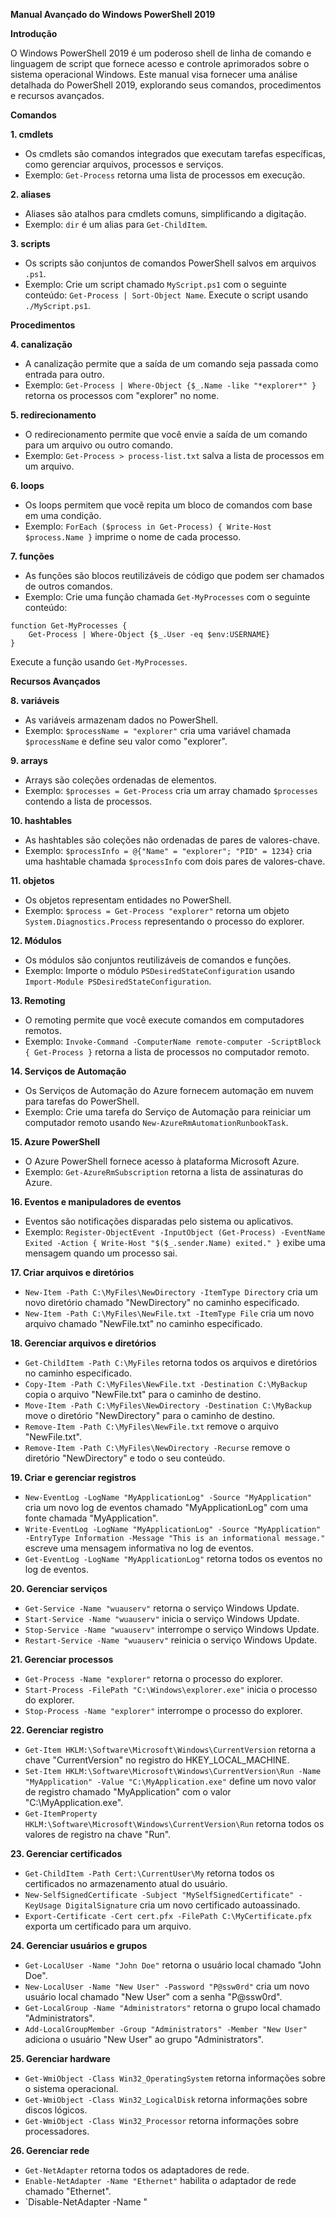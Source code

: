**Manual Avançado do Windows PowerShell 2019**

**Introdução**

O Windows PowerShell 2019 é um poderoso shell de linha de comando e linguagem de script que fornece acesso e controle aprimorados sobre o sistema operacional Windows. Este manual visa fornecer uma análise detalhada do PowerShell 2019, explorando seus comandos, procedimentos e recursos avançados.

**Comandos**

**1. cmdlets**

* Os cmdlets são comandos integrados que executam tarefas específicas, como gerenciar arquivos, processos e serviços.
* Exemplo: `Get-Process` retorna uma lista de processos em execução.

**2. aliases**

* Aliases são atalhos para cmdlets comuns, simplificando a digitação.
* Exemplo: `dir` é um alias para `Get-ChildItem`.

**3. scripts**

* Os scripts são conjuntos de comandos PowerShell salvos em arquivos `.ps1`.
* Exemplo: Crie um script chamado `MyScript.ps1` com o seguinte conteúdo: `Get-Process | Sort-Object Name`. Execute o script usando `./MyScript.ps1`.

**Procedimentos**

**4. canalização**

* A canalização permite que a saída de um comando seja passada como entrada para outro.
* Exemplo: `Get-Process | Where-Object {$_.Name -like "*explorer*" }` retorna os processos com "explorer" no nome.

**5. redirecionamento**

* O redirecionamento permite que você envie a saída de um comando para um arquivo ou outro comando.
* Exemplo: `Get-Process > process-list.txt` salva a lista de processos em um arquivo.

**6. loops**

* Os loops permitem que você repita um bloco de comandos com base em uma condição.
* Exemplo: `ForEach ($process in Get-Process) { Write-Host $process.Name }` imprime o nome de cada processo.

**7. funções**

* As funções são blocos reutilizáveis de código que podem ser chamados de outros comandos.
* Exemplo: Crie uma função chamada `Get-MyProcesses` com o seguinte conteúdo:
```
function Get-MyProcesses {
    Get-Process | Where-Object {$_.User -eq $env:USERNAME}
}
```
Execute a função usando `Get-MyProcesses`.

**Recursos Avançados**

**8. variáveis**

* As variáveis armazenam dados no PowerShell.
* Exemplo: `$processName = "explorer"` cria uma variável chamada `$processName` e define seu valor como "explorer".

**9. arrays**

* Arrays são coleções ordenadas de elementos.
* Exemplo: `$processes = Get-Process` cria um array chamado `$processes` contendo a lista de processos.

**10. hashtables**

* As hashtables são coleções não ordenadas de pares de valores-chave.
* Exemplo: `$processInfo = @{"Name" = "explorer"; "PID" = 1234}` cria uma hashtable chamada `$processInfo` com dois pares de valores-chave.

**11. objetos**

* Os objetos representam entidades no PowerShell.
* Exemplo: `$process = Get-Process "explorer"` retorna um objeto `System.Diagnostics.Process` representando o processo do explorer.

**12. Módulos**

* Os módulos são conjuntos reutilizáveis de comandos e funções.
* Exemplo: Importe o módulo `PSDesiredStateConfiguration` usando `Import-Module PSDesiredStateConfiguration`.

**13. Remoting**

* O remoting permite que você execute comandos em computadores remotos.
* Exemplo: `Invoke-Command -ComputerName remote-computer -ScriptBlock { Get-Process }` retorna a lista de processos no computador remoto.

**14. Serviços de Automação**

* Os Serviços de Automação do Azure fornecem automação em nuvem para tarefas do PowerShell.
* Exemplo: Crie uma tarefa do Serviço de Automação para reiniciar um computador remoto usando `New-AzureRmAutomationRunbookTask`.

**15. Azure PowerShell**

* O Azure PowerShell fornece acesso à plataforma Microsoft Azure.
* Exemplo: `Get-AzureRmSubscription` retorna a lista de assinaturas do Azure.

**16. Eventos e manipuladores de eventos**

* Eventos são notificações disparadas pelo sistema ou aplicativos.
* Exemplo: `Register-ObjectEvent -InputObject (Get-Process) -EventName Exited -Action { Write-Host "$($_.sender.Name) exited." }` exibe uma mensagem quando um processo sai.

**17. Criar arquivos e diretórios**

* `New-Item -Path C:\MyFiles\NewDirectory -ItemType Directory` cria um novo diretório chamado "NewDirectory" no caminho especificado.
* `New-Item -Path C:\MyFiles\NewFile.txt -ItemType File` cria um novo arquivo chamado "NewFile.txt" no caminho especificado.

**18. Gerenciar arquivos e diretórios**

* `Get-ChildItem -Path C:\MyFiles` retorna todos os arquivos e diretórios no caminho especificado.
* `Copy-Item -Path C:\MyFiles\NewFile.txt -Destination C:\MyBackup` copia o arquivo "NewFile.txt" para o caminho de destino.
* `Move-Item -Path C:\MyFiles\NewDirectory -Destination C:\MyBackup` move o diretório "NewDirectory" para o caminho de destino.
* `Remove-Item -Path C:\MyFiles\NewFile.txt` remove o arquivo "NewFile.txt".
* `Remove-Item -Path C:\MyFiles\NewDirectory -Recurse` remove o diretório "NewDirectory" e todo o seu conteúdo.

**19. Criar e gerenciar registros**

* `New-EventLog -LogName "MyApplicationLog" -Source "MyApplication"` cria um novo log de eventos chamado "MyApplicationLog" com uma fonte chamada "MyApplication".
* `Write-EventLog -LogName "MyApplicationLog" -Source "MyApplication" -EntryType Information -Message "This is an informational message."` escreve uma mensagem informativa no log de eventos.
* `Get-EventLog -LogName "MyApplicationLog"` retorna todos os eventos no log de eventos.

**20. Gerenciar serviços**

* `Get-Service -Name "wuauserv"` retorna o serviço Windows Update.
* `Start-Service -Name "wuauserv"` inicia o serviço Windows Update.
* `Stop-Service -Name "wuauserv"` interrompe o serviço Windows Update.
* `Restart-Service -Name "wuauserv"` reinicia o serviço Windows Update.

**21. Gerenciar processos**

* `Get-Process -Name "explorer"` retorna o processo do explorer.
* `Start-Process -FilePath "C:\Windows\explorer.exe"` inicia o processo do explorer.
* `Stop-Process -Name "explorer"` interrompe o processo do explorer.

**22. Gerenciar registro**

* `Get-Item HKLM:\Software\Microsoft\Windows\CurrentVersion` retorna a chave "CurrentVersion" no registro do HKEY_LOCAL_MACHINE.
* `Set-Item HKLM:\Software\Microsoft\Windows\CurrentVersion\Run -Name "MyApplication" -Value "C:\MyApplication.exe"` define um novo valor de registro chamado "MyApplication" com o valor "C:\MyApplication.exe".
* `Get-ItemProperty HKLM:\Software\Microsoft\Windows\CurrentVersion\Run` retorna todos os valores de registro na chave "Run".

**23. Gerenciar certificados**

* `Get-ChildItem -Path Cert:\CurrentUser\My` retorna todos os certificados no armazenamento atual do usuário.
* `New-SelfSignedCertificate -Subject "MySelfSignedCertificate" -KeyUsage DigitalSignature` cria um novo certificado autoassinado.
* `Export-Certificate -Cert cert.pfx -FilePath C:\MyCertificate.pfx` exporta um certificado para um arquivo.

**24. Gerenciar usuários e grupos**

* `Get-LocalUser -Name "John Doe"` retorna o usuário local chamado "John Doe".
* `New-LocalUser -Name "New User" -Password "P@ssw0rd"` cria um novo usuário local chamado "New User" com a senha "P@ssw0rd".
* `Get-LocalGroup -Name "Administrators"` retorna o grupo local chamado "Administrators".
* `Add-LocalGroupMember -Group "Administrators" -Member "New User"` adiciona o usuário "New User" ao grupo "Administrators".

**25. Gerenciar hardware**

* `Get-WmiObject -Class Win32_OperatingSystem` retorna informações sobre o sistema operacional.
* `Get-WmiObject -Class Win32_LogicalDisk` retorna informações sobre discos lógicos.
* `Get-WmiObject -Class Win32_Processor` retorna informações sobre processadores.

**26. Gerenciar rede**

* `Get-NetAdapter` retorna todos os adaptadores de rede.
* `Enable-NetAdapter -Name "Ethernet"` habilita o adaptador de rede chamado "Ethernet".
* `Disable-NetAdapter -Name "
